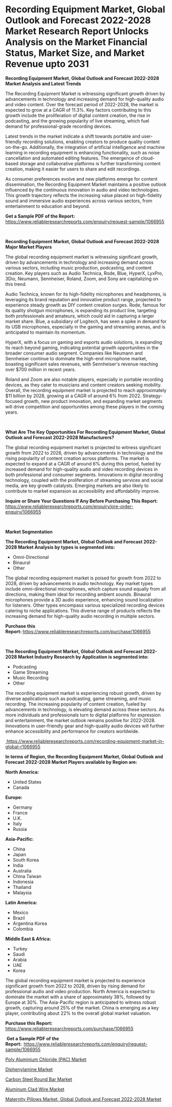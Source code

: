 <p><h1>Recording Equipment Market, Global Outlook and Forecast 2022-2028 Market Research Report Unlocks Analysis on the Market Financial Status, Market Size, and Market Revenue upto 2031</h1></p><p><strong>Recording Equipment Market, Global Outlook and Forecast 2022-2028 Market Analysis and Latest Trends</strong></p>
<p><p>The Recording Equipment Market is witnessing significant growth driven by advancements in technology and increasing demand for high-quality audio and video content. Over the forecast period of 2022-2028, the market is expected to grow at a CAGR of 11.3%. Key factors contributing to this growth include the proliferation of digital content creation, the rise in podcasting, and the growing popularity of live streaming, which fuel demand for professional-grade recording devices.</p><p>Latest trends in the market indicate a shift towards portable and user-friendly recording solutions, enabling creators to produce quality content on-the-go. Additionally, the integration of artificial intelligence and machine learning in recording equipment is enhancing functionality, such as noise cancellation and automated editing features. The emergence of cloud-based storage and collaborative platforms is further transforming content creation, making it easier for users to share and edit recordings.</p><p>As consumer preferences evolve and new platforms emerge for content dissemination, the Recording Equipment Market maintains a positive outlook influenced by the continuous innovation in audio and video technologies. This growth trajectory reflects the increasing value placed on high-fidelity sound and immersive audio experiences across various sectors, from entertainment to education and beyond.</p></p>
<p><strong>Get a Sample PDF of the Report:&nbsp;</strong> <a href="https://www.reliableresearchreports.com/enquiry/request-sample/1066955">https://www.reliableresearchreports.com/enquiry/request-sample/1066955</a></p>
<p>&nbsp;</p>
<p><strong>Recording Equipment Market, Global Outlook and Forecast 2022-2028 Major Market Players</strong></p>
<p><p>The global recording equipment market is witnessing significant growth, driven by advancements in technology and increasing demand across various sectors, including music production, podcasting, and content creation. Key players such as Audio Technica, Rode, Blue, HyperX, LyxPro, 3Dio, Neumann, Sennheiser, Roland, Zoom, and Sony are capitalizing on this trend.</p><p>Audio Technica, known for its high-fidelity microphones and headphones, is leveraging its brand reputation and innovative product range, projected to experience steady growth as DIY content creation surges. Rode, famous for its quality shotgun microphones, is expanding its product line, targeting both professionals and amateurs, which could aid in capturing a larger market share. Blue, a subsidiary of Logitech, has seen a spike in demand for its USB microphones, especially in the gaming and streaming arenas, and is anticipated to maintain its momentum.</p><p>HyperX, with a focus on gaming and esports audio solutions, is expanding its reach beyond gaming, indicating potential growth opportunities in the broader consumer audio segment. Companies like Neumann and Sennheiser continue to dominate the high-end microphone market, boasting significant sales revenues, with Sennheiser's revenue reaching over $700 million in recent years.</p><p>Roland and Zoom are also notable players, especially in portable recording devices, as they cater to musicians and content creators seeking mobility. Overall, the recording equipment market is projected to reach approximately $11 billion by 2028, growing at a CAGR of around 6% from 2022. Strategy-focused growth, new product innovation, and expanding market segments will drive competition and opportunities among these players in the coming years.</p></p>
<p>&nbsp;</p>
<p><strong>What Are The Key Opportunities For Recording Equipment Market, Global Outlook and Forecast 2022-2028 Manufacturers?</strong></p>
<p><p>The global recording equipment market is projected to witness significant growth from 2022 to 2028, driven by advancements in technology and the rising popularity of content creation across platforms. The market is expected to expand at a CAGR of around 6% during this period, fueled by increased demand for high-quality audio and video recording devices in both professional and consumer segments. Innovations in digital recording technology, coupled with the proliferation of streaming services and social media, are key growth catalysts. Emerging markets are also likely to contribute to market expansion as accessibility and affordability improve.</p></p>
<p><strong>Inquire or Share Your Questions If Any Before Purchasing This Report:</strong> <a href="https://www.reliableresearchreports.com/enquiry/pre-order-enquiry/1066955">https://www.reliableresearchreports.com/enquiry/pre-order-enquiry/1066955</a></p>
<p>&nbsp;</p>
<p><strong>Market Segmentation</strong></p>
<p><strong>The Recording Equipment Market, Global Outlook and Forecast 2022-2028 Market Analysis by types is segmented into:</strong></p>
<p><ul><li>Omni-Directional</li><li>Binaural</li><li>Other</li></ul></p>
<p><p>The global recording equipment market is poised for growth from 2022 to 2028, driven by advancements in audio technology. Key market types include omni-directional microphones, which capture sound equally from all directions, making them ideal for recording ambient sounds. Binaural microphones provide a 3D audio experience, enhancing sound localization for listeners. Other types encompass various specialized recording devices catering to niche applications. This diverse range of products reflects the increasing demand for high-quality audio recording in multiple sectors.</p></p>
<p><strong>Purchase this Report:&nbsp;</strong><a href="https://www.reliableresearchreports.com/purchase/1066955">https://www.reliableresearchreports.com/purchase/1066955</a></p>
<p>&nbsp;</p>
<p><strong>The Recording Equipment Market, Global Outlook and Forecast 2022-2028 Market Industry Research by Application is segmented into:</strong></p>
<p><ul><li>Podcasting</li><li>Game Streaming</li><li>Music Recording</li><li>Other</li></ul></p>
<p><p>The recording equipment market is experiencing robust growth, driven by diverse applications such as podcasting, game streaming, and music recording. The increasing popularity of content creation, fueled by advancements in technology, is elevating demand across these sectors. As more individuals and professionals turn to digital platforms for expression and entertainment, the market outlook remains positive for 2022-2028. Innovations in user-friendly gear and high-quality audio devices will further enhance accessibility and performance for creators worldwide.</p></p>
<p><a href="https://www.reliableresearchreports.com/recording-equipment-market-in-global-r1066955">&nbsp;https://www.reliableresearchreports.com/recording-equipment-market-in-global-r1066955</a></p>
<p><strong>In terms of Region, the Recording Equipment Market, Global Outlook and Forecast 2022-2028 Market Players available by Region are:</strong></p>
<p>
    <p> <strong> North America: </strong>
        <ul>
            <li>United States</li>
            <li>Canada</li>
        </ul>
        </p> 
    <p> <strong> Europe: </strong>
        <ul>
            <li>Germany</li>
            <li>France</li>
            <li>U.K.</li>
            <li>Italy</li>
            <li>Russia</li>
        </ul>
        </p> 
    <p> <strong> Asia-Pacific: </strong>
        <ul>
            <li>China</li>
            <li>Japan</li>
            <li>South Korea</li>
            <li>India</li>
            <li>Australia</li>
            <li>China Taiwan</li>
            <li>Indonesia</li>
            <li>Thailand</li>
            <li>Malaysia</li>
        </ul>
        </p> 
    <p> <strong> Latin America: </strong>
        <ul>
            <li>Mexico</li>
            <li>Brazil</li>
            <li>Argentina Korea</li>
            <li>Colombia</li>
        </ul>
        </p> 
    <p> <strong> Middle East & Africa: </strong>
        <ul>
            <li>Turkey</li>
            <li>Saudi</li>
            <li>Arabia</li>
            <li>UAE</li>
            <li>Korea</li>
        </ul>
    </p>
    </p>
<p><p>The global recording equipment market is projected to experience significant growth from 2022 to 2028, driven by rising demand for professional audio and video production. North America is expected to dominate the market with a share of approximately 38%, followed by Europe at 30%. The Asia-Pacific region is anticipated to witness robust growth, capturing around 25% of the market. China is emerging as a key player, contributing about 22% to the overall global market valuation.</p></p>
<p><strong>Purchase this Report: </strong><a href="https://www.reliableresearchreports.com/purchase/1066955">https://www.reliableresearchreports.com/purchase/1066955</a></p>
<p>&nbsp;<strong>Get a Sample PDF of the Report:&nbsp;&nbsp;</strong><a href="https://www.reliableresearchreports.com/enquiry/request-sample/1066955">https://www.reliableresearchreports.com/enquiry/request-sample/1066955</a></p>
<p><strong></strong></p>
<p><p><a href="https://www.linkedin.com/pulse/poly-aluminium-chloride-pac-market-outlook-share-analysis--uorpf?trackingId=dl6LXrLpQRiAQzlObjpgWw%3D%3D">Poly Aluminium Chloride (PAC) Market</a></p><p><a href="https://www.linkedin.com/pulse/strategic-market-insights-navigating-global-diphenylamine-snsqf?trackingId=6gbFueXJRVe6hrZZ0wsSIw%3D%3D">Diphenylamine Market</a></p><p><a href="https://issuu.com/reportprime-2/docs/carbon-steel-round-bar-market-size-_0d99442f4acd1a">Carbon Steel Round Bar Market</a></p><p><a href="https://issuu.com/reportprime-2/docs/aluminum-clad-wire-market-size-2030_520158b022f081">Aluminum Clad Wire Market</a></p><p><a href="https://github.com/Chiragrp22/Market-Research-Report-List-6/blob/main/maternity-pillows-market-global-outlook-and-forecast-2022-2028-market.md">Maternity Pillows Market, Global Outlook and Forecast 2022-2028 Market</a></p></p>